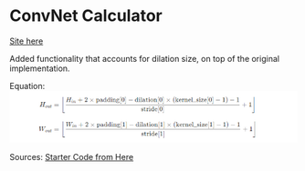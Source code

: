 # ConvNet Calculator

[Site here](https://rkiacnhg.github.io/convnet-calculator/)

Added functionality that accounts for dilation size, on top of the original implementation.

Equation: <img src="convoutput.png?raw=true"/>

Sources: [Starter Code from Here](https://github.com/madebyollin/convnet-calculator)

